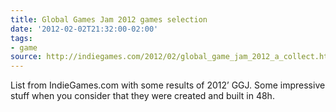 ```yaml
---
title: Global Games Jam 2012 games selection
date: '2012-02-02T21:32:00-02:00'
tags:
- game
source: http://indiegames.com/2012/02/global_game_jam_2012_a_collect.html
---
```

List from IndieGames.com with some results of 2012’ GGJ. Some impressive stuff when you consider that they were created and built in 48h.
